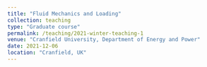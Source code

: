 ```yaml
---
title: "Fluid Mechanics and Loading"
collection: teaching
type: "Graduate course"
permalink: /teaching/2021-winter-teaching-1
venue: "Cranfield University, Department of Energy and Power"
date: 2021-12-06
location: "Cranfield, UK"
---
```


